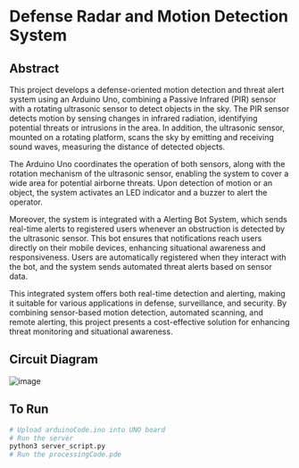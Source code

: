 # Defense Radar and Motion Detection System

## Abstract
This project develops a defense-oriented motion detection and threat alert system using an Arduino Uno, combining a Passive Infrared (PIR) sensor with a rotating ultrasonic sensor to detect objects in the sky. The PIR sensor detects motion by sensing changes in infrared radiation, identifying potential threats or intrusions in the area. In addition, the ultrasonic sensor, mounted on a rotating platform, scans the sky by emitting and receiving sound waves, measuring the distance of detected objects.

The Arduino Uno coordinates the operation of both sensors, along with the rotation mechanism of the ultrasonic sensor, enabling the system to cover a wide area for potential airborne threats. Upon detection of motion or an object, the system activates an LED indicator and a buzzer to alert the operator. 

Moreover, the system is integrated with a Alerting Bot System, which sends real-time alerts to registered users whenever an obstruction is detected by the ultrasonic sensor. This bot ensures that notifications reach users directly on their mobile devices, enhancing situational awareness and responsiveness. Users are automatically registered when they interact with the bot, and the system sends automated threat alerts based on sensor data.

This integrated system offers both real-time detection and alerting, making it suitable for various applications in defense, surveillance, and security. By combining sensor-based motion detection, automated scanning, and remote alerting, this project presents a cost-effective solution for enhancing threat monitoring and situational awareness.

## Circuit Diagram
![image](https://github.com/user-attachments/assets/21eccc10-a416-4a12-ad11-71ecf919d95a)

## To Run
```sh
# Upload arduinoCode.ino into UNO board
# Run the server
python3 server_script.py
# Run the processingCode.pde
```
